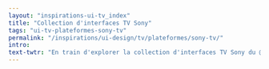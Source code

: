 ```yaml
---
layout: "inspirations-ui-tv_index"
title: "Collection d'interfaces TV Sony"
tags: "ui-tv-plateformes-sony-tv"
permalink: "/inspirations/ui-design/tv/plateformes/sony-tv/"
intro:
text-twtr: "En train d'explorer la collection d'interfaces TV Sony du @MagDuWebdesign"
---
```

